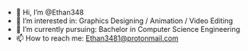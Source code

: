 - 👋 Hi, I’m @Ethan348
- 👀 I’m interested in: Graphics Designing / Animation / Video Editing
- 🌱 I’m currently pursuing: Bachelor in Computer Science Engineering
- 📫 How to reach me: Ethan3481@protonmail.com
